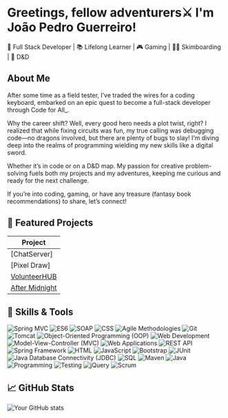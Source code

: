 # Greetings, fellow adventurers⚔️ I'm João Pedro Guerreiro!

🚀 Full Stack Developer | 📚 Lifelong Learner | 🎮 Gaming | 🏄‍♂️ Skimboarding | 🎲 D&D

## About Me

After some time as a field tester, I’ve traded the wires for a coding keyboard, embarked on an epic quest to become a full-stack developer through Code for All_.

Why the career shift? Well, every good hero needs a plot twist, right? I realized that while fixing circuits was fun, my true calling was debugging code—no dragons involved, but there are plenty of bugs to slay! I’m diving deep into the realms of programming wielding my new skills like a digital sword.

Whether it’s in code or on a D&D map. My passion for creative problem-solving fuels both my projects and my adventures, keeping me curious and ready for the next challenge. 

If you’re into coding, gaming, or have any treasure (fantasy book recommendations) to share, let’s connect!

## 🌟 Featured Projects 
| Project |
|---------|
| [ChatServer] |
| [Pixel Draw] |
| [VolunteerHUB](https://github.com/JoaoPedroGuerreiro/VolunteerHUB)|
| [After Midnight](https://github.com/JoaoPedroGuerreiro/AfterMidnight)|

## 🔧 Skills & Tools

![Spring MVC](https://img.shields.io/badge/-Spring%20MVC-6DB33F?logo=spring)
![ES6](https://img.shields.io/badge/-ES6-F7DF1E?logo=javascript)
![SOAP](https://img.shields.io/badge/-SOAP-FF9900)
![CSS](https://img.shields.io/badge/-CSS-1572B6?logo=css3)
![Agile Methodologies](https://img.shields.io/badge/-Agile%20Methodologies-FF6600)
![Git](https://img.shields.io/badge/-Git-F05032?logo=git)
![Tomcat](https://img.shields.io/badge/-Tomcat-F8DC75?logo=apache-tomcat)
![Object-Oriented Programming (OOP)](https://img.shields.io/badge/-OOP-4B8BBE)
![Web Development](https://img.shields.io/badge/-Web%20Development-3178C6?logo=webassembly)
![Model-View-Controller (MVC)](https://img.shields.io/badge/-MVC-6DB33F?logo=spring)
![Web Applications](https://img.shields.io/badge/-Web%20Applications-4B8BBE)
![REST API](https://img.shields.io/badge/-REST%20API-FF5733)
![Spring Framework](https://img.shields.io/badge/-Spring%20Framework-6DB33F?logo=spring)
![HTML](https://img.shields.io/badge/-HTML-E34F26?logo=html5)
![JavaScript](https://img.shields.io/badge/-JavaScript-F7DF1E?logo=javascript)
![Bootstrap](https://img.shields.io/badge/-Bootstrap-7952B3?logo=bootstrap)
![JUnit](https://img.shields.io/badge/-JUnit-25A162)
![Java Database Connectivity (JDBC)](https://img.shields.io/badge/-JDBC-4B8BBE)
![SQL](https://img.shields.io/badge/-SQL-003B57?logo=postgresql)
![Maven](https://img.shields.io/badge/-Maven-C71A36?logo=apache-maven)
![Java](https://img.shields.io/badge/-Java-007396?logo=java)
![Programming](https://img.shields.io/badge/-Programming-3178C6)
![Testing](https://img.shields.io/badge/-Testing-25A162)
![jQuery](https://img.shields.io/badge/-jQuery-0769AD?logo=jquery)
![Scrum](https://img.shields.io/badge/-Scrum-6DB33F)


## 📈 GitHub Stats
![Your GitHub stats](https://github-readme-stats.vercel.app/api?username=yourusername&show_icons=true&theme=radical)

